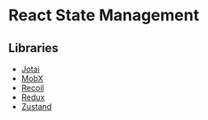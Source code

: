 # React State Management

## Libraries

- [Jotai](https://jotai.org)
- [MobX](/mobx.md)
- [Recoil](/recoiljs.md)
- [Redux](/redux.md)
- [Zustand](/zustand.md)

<!-- ### Asynchronous

- [React Query](/react-query/README.md) -->
